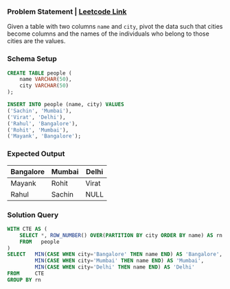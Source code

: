 ### Problem Statement | [Leetcode Link](https://leetcode.com/problems/students-report-by-geography/description/)

Given a table with two columns `name` and `city`, pivot the data such that cities become columns and the names of the individuals who belong to those cities are the values.


### Schema Setup

```sql
CREATE TABLE people (
    name VARCHAR(50),
    city VARCHAR(50)
);

INSERT INTO people (name, city) VALUES
('Sachin', 'Mumbai'),
('Virat', 'Delhi'),
('Rahul', 'Bangalore'),
('Rohit', 'Mumbai'),
('Mayank', 'Bangalore');
```


### Expected Output

| Bangalore | Mumbai | Delhi |
|-----------|--------|-------|
| Mayank    | Rohit  | Virat |
| Rahul     | Sachin | NULL  |

### Solution Query

```sql
WITH CTE AS (
    SELECT *, ROW_NUMBER() OVER(PARTITION BY city ORDER BY name) AS rn
    FROM   people
)
SELECT   MIN(CASE WHEN city='Bangalore' THEN name END) AS 'Bangalore',
         MIN(CASE WHEN city='Mumbai' THEN name END) AS 'Mumbai',
         MIN(CASE WHEN city='Delhi' THEN name END) AS 'Delhi'
FROM     CTE
GROUP BY rn
```



